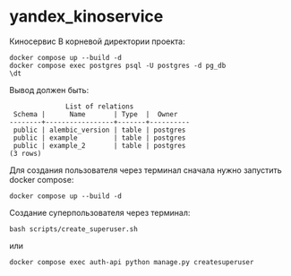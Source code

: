 # yandex_kinoservice
Киносервис
В корневой директории проекта:
```
docker compose up --build -d
docker compose exec postgres psql -U postgres -d pg_db
\dt
```
Вывод должен быть:
```
              List of relations
 Schema |      Name       | Type  |  Owner
--------+-----------------+-------+----------
 public | alembic_version | table | postgres
 public | example         | table | postgres
 public | example_2       | table | postgres
(3 rows)
```


Для создания пользователя через терминал сначала нужно запустить docker compose:
```
docker compose up --build -d
```
Создание суперпользователя через терминал:
```
bash scripts/create_superuser.sh
```
или
```
docker compose exec auth-api python manage.py createsuperuser
```
